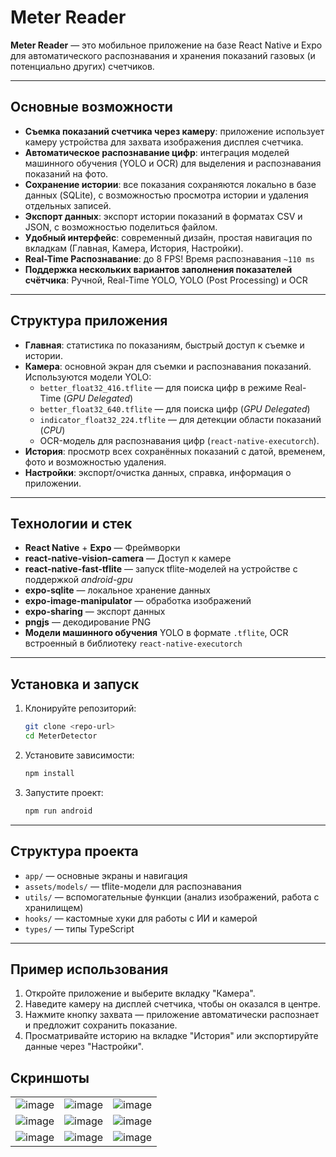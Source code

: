 # Meter Reader

**Meter Reader** — это мобильное приложение на базе React Native и Expo для автоматического распознавания и хранения показаний газовых (и потенциально других) счетчиков.

---

## Основные возможности

- **Съемка показаний счетчика через камеру**: приложение использует камеру устройства для захвата изображения дисплея счетчика.
- **Автоматическое распознавание цифр**: интеграция моделей машинного обучения (YOLO и OCR) для выделения и распознавания показаний на фото.
- **Сохранение истории**: все показания сохраняются локально в базе данных (SQLite), с возможностью просмотра истории и удаления отдельных записей.
- **Экспорт данных**: экспорт истории показаний в форматах CSV и JSON, с возможностью поделиться файлом.
- **Удобный интерфейс**: современный дизайн, простая навигация по вкладкам (Главная, Камера, История, Настройки).
- **Real-Time Распознавание**: до 8 FPS! Время распознавания `~110 ms`
- **Поддержка нескольких вариантов заполнения показателей счётчика**: Ручной, Real-Time YOLO, YOLO (Post Processing) и OCR

---

## Структура приложения

- **Главная**: статистика по показаниям, быстрый доступ к съемке и истории.
- **Камера**: основной экран для съемки и распознавания показаний. Используются модели YOLO:
  - `better_float32_416.tflite` — для поиска цифр в режиме Real-Time (*GPU Delegated*)
  - `better_float32_640.tflite` — для поиска цифр (*GPU Delegated*)
  - `indicator_float32_224.tflite` — для детекции области показаний (*CPU*)  
  - OCR-модель для распознавания цифр (`react-native-executorch`).
- **История**: просмотр всех сохранённых показаний с датой, временем, фото и возможностью удаления.
- **Настройки**: экспорт/очистка данных, справка, информация о приложении.

---

## Технологии и стек

- **React Native** + **Expo** — Фреймворки
- **react-native-vision-camera** — Доступ к камере
- **react-native-fast-tflite** — запуск tflite-моделей на устройстве с поддержкой *android-gpu*
- **expo-sqlite** — локальное хранение данных
- **expo-image-manipulator** — обработка изображений
- **expo-sharing** — экспорт данных
- **pngjs** — декодирование PNG
- **Модели машинного обучения** YOLO в формате `.tflite`, OCR встроенный в библиотеку `react-native-executorch`

---

## Установка и запуск

1. Клонируйте репозиторий:
   ```sh
   git clone <repo-url>
   cd MeterDetector
   ```
2. Установите зависимости:
   ```sh
   npm install
   ```
3. Запустите проект:
   ```sh
   npm run android
   ```

---

## Структура проекта

- `app/` — основные экраны и навигация
- `assets/models/` — tflite-модели для распознавания
- `utils/` — вспомогательные функции (анализ изображений, работа с хранилищем)
- `hooks/` — кастомные хуки для работы с ИИ и камерой
- `types/` — типы TypeScript

---

## Пример использования

1. Откройте приложение и выберите вкладку "Камера".
2. Наведите камеру на дисплей счетчика, чтобы он оказался в центре.
3. Нажмите кнопку захвата — приложение автоматически распознает и предложит сохранить показание.
4. Просматривайте историю на вкладке "История" или экспортируйте данные через "Настройки".

## Скриншоты

|              |   |      |
:-------------------------:|:-------------------------:|:------:|
![image](https://github.com/user-attachments/assets/188d9067-5206-4779-8407-78d261bc15e7) |  ![image](https://github.com/user-attachments/assets/c18133bd-d1d7-4a4d-bdb6-1c4e839d2ba4) | ![image](https://github.com/user-attachments/assets/64175110-08cf-4b01-9172-03e89a1c4157)
![image](https://github.com/user-attachments/assets/3980ec39-7b79-4d47-81ce-df04a2e1eaa3)  |  ![image](https://github.com/user-attachments/assets/f8972afb-c223-4151-b2cc-6ccaf1237a7d) | ![image](https://github.com/user-attachments/assets/d2703cf9-ccd4-4d84-b672-a7d9a884e03e)
![image](https://github.com/user-attachments/assets/34aa14bb-64b8-40a7-a798-15991646ef37) | ![image](https://github.com/user-attachments/assets/8f8aa787-33dc-4a82-a615-c7c660675d7b) | ![image](https://github.com/user-attachments/assets/b3b07c0c-ede6-416b-97dd-138c7d4893bf)








